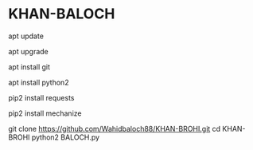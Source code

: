 # KHAN-BALOCH

apt update

apt upgrade 

apt install git 

apt install python2 

pip2 install requests 

pip2 install mechanize 

git clone https://github.com/Wahidbaloch88/KHAN-BROHI.git
cd KHAN-BROHI
python2 BALOCH.py
